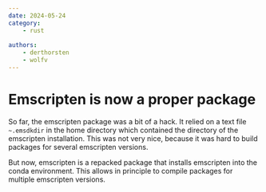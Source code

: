 ```yaml
---
date: 2024-05-24
category:
    - rust
    
authors:
    - derthorsten
    - wolfv
---
```


# Emscripten is now a proper package

So far, the emscripten package was a bit of a hack. It relied on a text file `~.emsdkdir` in the home directory which contained the directory of the emscripten installation. This was not very nice, because it was hard to build packages for several emscripten versions.

But now, emscripten is a repacked package that installs emscripten into the conda environment. This allows in principle to compile packages for multiple emscripten versions.
